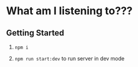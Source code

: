 # What am I listening to???

## Getting Started

1. `npm i`

2. `npm run start:dev` to run server in dev mode